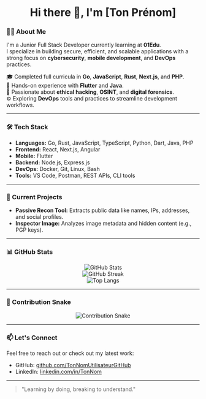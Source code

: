 <h1 align="center">Hi there 👋, I'm [Ton Prénom]</h1>

### 👨‍💻 About Me

I'm a Junior Full Stack Developer currently learning at **01Edu**.  
I specialize in building secure, efficient, and scalable applications with a strong focus on **cybersecurity**, **mobile development**, and **DevOps** practices.

🎓 Completed full curricula in **Go**, **JavaScript**, **Rust**, **Next.js**, and **PHP**.  
📱 Hands-on experience with **Flutter** and **Java**.  
🔐 Passionate about **ethical hacking**, **OSINT**, and **digital forensics**.  
⚙️ Exploring **DevOps** tools and practices to streamline development workflows.

---

### 🛠️ Tech Stack

- **Languages:** Go, Rust, JavaScript, TypeScript, Python, Dart, Java, PHP  
- **Frontend:** React, Next.js, Angular  
- **Mobile:** Flutter  
- **Backend:** Node.js, Express.js  
- **DevOps:** Docker, Git, Linux, Bash  
- **Tools:** VS Code, Postman, REST APIs, CLI tools

---

### 🔧 Current Projects

- **Passive Recon Tool:** Extracts public data like names, IPs, addresses, and social profiles.  
- **Inspector Image:** Analyzes image metadata and hidden content (e.g., PGP keys).

---

### 📊 GitHub Stats

<p align="center">
  <img src="https://github-readme-stats.vercel.app/api?username=TonNomUtilisateurGitHub&show_icons=true&include_all_commits=true&count_private=true&theme=tokyonight" alt="GitHub Stats" />
  <br/>
  <img src="https://github-readme-streak-stats.herokuapp.com/?user=TonNomUtilisateurGitHub&theme=tokyonight" alt="GitHub Streak" />
  <br/>
  <img src="https://github-readme-stats.vercel.app/api/top-langs/?username=TonNomUtilisateurGitHub&layout=compact&theme=tokyonight" alt="Top Langs" />
</p>

---

### 🐍 Contribution Snake

<p align="center">
  <img src="https://raw.githubusercontent.com/TonNomUtilisateurGitHub/TonNomUtilisateurGitHub/output/github-contribution-grid-snake.svg" alt="Contribution Snake">
</p>

---

### 📫 Let's Connect

Feel free to reach out or check out my latest work:

- GitHub: [github.com/TonNomUtilisateurGitHub](https://github.com/TonNomUtilisateurGitHub)
- LinkedIn: [linkedin.com/in/TonNom](https://linkedin.com/in/TonNom)

---

> "Learning by doing, breaking to understand."
